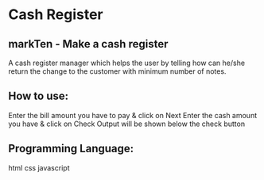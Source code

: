 # Cash Register
## markTen - Make a cash register

A cash register manager which helps the user by telling how can he/she return the change to the customer with minimum number of notes.

## How to use:
Enter the bill amount you have to pay & click on Next
Enter the cash amount you have & click on Check
Output will be shown below the check button

## Programming Language:
html
css
javascript
